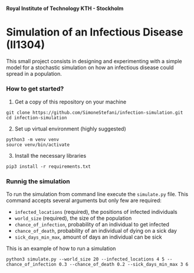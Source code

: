 #### Royal Institute of Technology KTH - Stockholm
# Simulation of an Infectious Disease (II1304)

This small project consists in designing and experimenting with a simple model for a stochastic simulation on how an infectious disease could spread in a population. 

### How to get started?
1. Get a copy of this repository on your machine
```
git clone https://github.com/SimoneStefani/infection-simulation.git
cd infection-simulation
```

2. Set up virtual environment (highly suggested)
```
python3 -m venv venv
source venv/bin/activate
```

3. Install the necessary libraries
```
pip3 install -r requirements.txt
```


### Runnig the simulation

To run the simulation from command line execute the `simulate.py` file. This command accepts several arguments but only few are required:
* `infected_locations` (required), the positions of infected individuals
* `world_size` (required), the size of the population
* `chance_of_infection`, probability of an individual to get infected
* `chance_of_death`, probability of an individual of dying on a sick day
* `sick_days_min_max`, amount of days an individual can be sick

This is an example of how to run a simulation
```
python3 simulate.py --world_size 20 --infected_locations 4 5 --chance_of_infection 0.3 --chance_of_death 0.2 --sick_days_min_max 3 6
```
